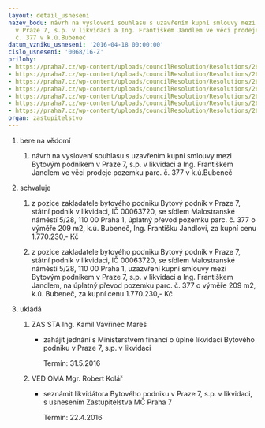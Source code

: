 ```yaml
---
layout: detail_usneseni
nazev_bodu: návrh na vyslovení souhlasu s uzavřením kupní smlouvy mezi Bytovým podnikem
  v Praze 7, s.p. v likvidaci a Ing. Františkem Jandlem ve věci prodeje pozemku parc.
  č. 377 v k.ú.Bubeneč
datum_vzniku_usneseni: '2016-04-18 00:00:00'
cislo_usneseni: '0068/16-Z'
prilohy:
- https://praha7.cz/wp-content/uploads/councilResolution/Resolutions/26888/export/DZ_BPP7377~46695.docx
- https://praha7.cz/wp-content/uploads/councilResolution/Resolutions/26888/export/Zadost_o_stanovisko_zakladatele~46694.pdf
- https://praha7.cz/wp-content/uploads/councilResolution/Resolutions/26888/export/vypis_z_KN_377_Bubenec~46693.PDF
- https://praha7.cz/wp-content/uploads/councilResolution/Resolutions/26888/export/Znalecky_posudek_3~46692.pdf
- https://praha7.cz/wp-content/uploads/councilResolution/Resolutions/26888/export/0336r~46691.pdf
- https://praha7.cz/wp-content/uploads/councilResolution/Resolutions/26888/export/mc07es5f5e4d5b~46690.pdf
- https://praha7.cz/wp-content/uploads/councilResolution/Resolutions/26888/export/export~48739.pdf
organ: zastupitelstvo
---
```

<ol id="urzList" class="urzList_view"><li id="" class="urzClass1"><span name="1">bere na vědomí</span><ol class="urzOlClass"><li style="text-align: left;" id="" class="urzClass2"><span><p>návrh na vyslovení souhlasu s uzavřením kupní smlouvy mezi Bytovým podnikem v Praze 7, s.p. v likvidaci a Ing. Františkem Jandlem ve věci prodeje pozemku parc. č. 377 v k.ú.Bubeneč</p></span></li></ol></li><li id="" class="urzClass1"><span name="24">schvaluje</span><ol class="urzOlClass"><li style="text-align: left;" id="" class="urzClass2"><span><p>z pozice zakladatele bytového podniku Bytový podnik v Praze 7, státní podnik v likvidaci, IČ 00063720, se sídlem Malostranské náměstí 5/28, 110 00 Praha 1, úplatný převod pozemku parc. č. 377 o výměře 209 m2, k.ú. Bubeneč, Ing. Františku Jandlovi, za kupní cenu 1.770.230,- Kč</p></span></li><li style="text-align: left;" id="" class="urzClass2"><span><p>z pozice zakladatele bytového podniku Bytový podnik v Praze 7, státní podnik v likvidaci, IČ 00063720, se sídlem Malostranské náměstí 5/28, 110 00 Praha 1, uzazvření kupní smlouvy mezi Bytovým podnikem v Praze 7, s.p. v likvidaci a Ing. Františkem Jandlem, na úplatný převod pozemku parc. č. 377 o výměře 209 m2, k.ú. Bubeneč, za kupní cenu 1.770.230,- Kč</p></span></li></ol></li><li class="urzClass1" id="urzUkoly"><span name="1">ukládá</span><ol class="urzOlClass"><li class="urzClass2"><span><p>ZAS STA Ing. Kamil Vavřinec Mareš</p></span><ul class="urzUlClass"><li class="urzClass3"><span><p>zahájit jednání s Ministerstvem financí o úplné likvidaci Bytového podniku v Praze 7, s.p. v likvidaci</p></span><span class="urzUkolTermin">  Termín:&nbsp;31.5.2016</span></li></ul></li><li class="urzClass2"><span><p>VED OMA Mgr. Robert Kolář</p></span><ul class="urzUlClass"><li class="urzClass3"><span><p>seznámit likvidátora Bytového podniku v Praze 7, s.p. v likvidaci, s usnesením Zastupitelstva MČ Praha 7</p></span><span class="urzUkolTermin">  Termín:&nbsp;22.4.2016</span></li></ul></li></ol></li></ol>